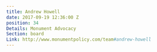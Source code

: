 ```yaml
---
title: Andrew Howell
date: 2017-09-19 12:36:00 Z
position: 34
Details: Monument Advocacy
Section: board
Link: http://www.monumentpolicy.com/team#andrew-howell
---
```


